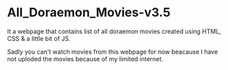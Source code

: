 # All_Doraemon_Movies-v3.5
It a webpage that contains list of all doraemon movies created using HTML, CSS & a little bit of JS.

Sadly you can't watch movies from this webpage for now beacause I have not uploded the movies because of my limited internet.
